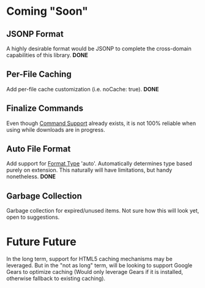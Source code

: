 # Coming "Soon" #

## JSONP Format ##

A highly desirable format would be JSONP to complete the cross-domain capabilities of this library. **DONE**


## Per-File Caching ##

Add per-file cache customization (i.e. noCache: true). **DONE**


## Finalize Commands ##

Even though [Command Support](http://code.google.com/p/jquery-depends-plugin/wiki/Documentation#Commands) already exists, it is not 100% reliable when using while downloads are in progress.


## Auto File Format ##

Add support for [Format Type](http://code.google.com/p/jquery-depends-plugin/wiki/Documentation#Format_Types) 'auto'. Automatically determines type based purely on extension. This naturally will have limitations, but handy nonetheless. **DONE**


## Garbage Collection ##

Garbage collection for expired/unused items. Not sure how this will look yet, open to suggestions.


# Future Future #

In the long term, support for HTML5 caching mechanisms may be leveraged. But in the "not as long" term, will be looking to support Google Gears to optimize caching (Would only leverage Gears if it is installed, otherwise fallback to existing caching).